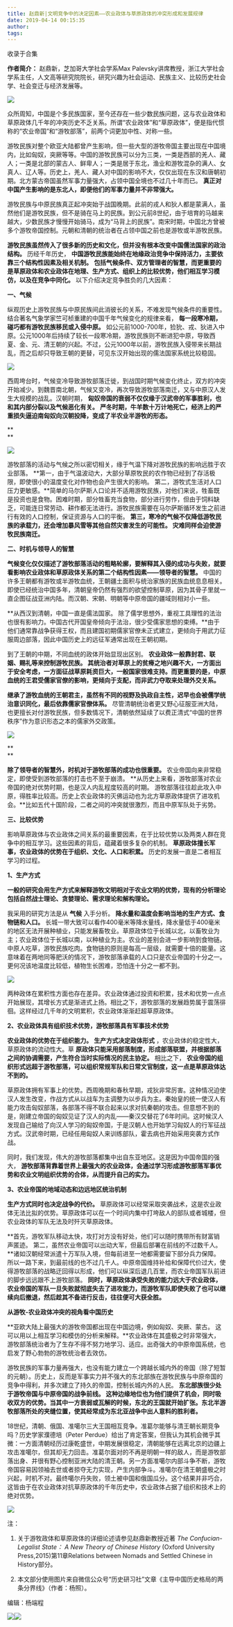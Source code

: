 ```yaml
---
title: 赵鼎新|文明竞争中的决定因素——农业政体与草原政体的冲突形成和发展规律
date: 2019-04-14 00:15:35
author: 
tags: 
---
```



收录于合集

**作者简介：** 赵鼎新，芝加哥大学社会学系Max
Palevsky讲席教授，浙江大学社会学系主任，人文高等研究院院长，研究兴趣为社会运动、民族主义、比较历史社会学、社会变迁与经济发展等。

  

  

  

![](/images/445/2.jpeg)

  

众所周知，中国是个多民族国家，至今还存在一些少数民族问题，这与农业政体和草原政体几千年的冲突历史不乏关系。所谓“农业政体”和“草原政体”，便是指代惯称的“农业帝国”和“游牧部落”，前两个词更加中性、对称一些。  

  

游牧民族对整个欧亚大陆都曾产生影响，但一些大型的游牧帝国主要出现在中国境内，比如匈奴，突厥等等。中国的游牧民族可以分为三类，一类是西部的羌人、藏人；一类是北部的蒙古人、鲜卑人；一类是居于东北，渔业和游牧混杂的满人、女真人、辽人等。历史上，羌人、藏人对中国的影响不大，仅仅出现在东汉和唐朝初期。北方蒙古帝国虽然军事力量强大，占领中国全境也不过几十年而已。
**真正对中国产生影响的是东北人，即便他们的军事力量并不非常强大。**  

  

游牧民族与中原民族真正起冲突始于战国晚期。此前的戎人和狄人都是蒙满人，虽然他们是游牧民族，但不是骑在马上的民族。到公元前8世纪，由于培育的马越来越大，少数民族才慢慢开始骑马，成为“马背上的民族”。南宋时期，中国北方曾被多个游牧帝国控制。元朝和清朝的统治者在占领中国之前也是游牧或半游牧民族。

  

 **游牧民族虽然传入了很多新的历史和文化，但并没有根本改变中国儒法国家的政治结构。** 历经千年历史，
**中国游牧民族能始终在地缘政治竞争中保持活力，主要依靠三个结构性因素及相关机制。**
**包括气候条件、双方管理者的智慧，而更重要的是草原政体和农业政体在地理、生产方式、组织上的比较优势，他们相互学习模仿，以及在竞争中同化。**
以下介绍决定竞争胜负的几大因素：

**一、气候**

纵观历史上游牧民族与中原民族间此消彼长的关系，不难发现气候条件的重要性。结合著名气象学家竺可桢重建的中国千年气候变化的规律来看，
**每一段寒冷期，碰巧都有游牧民族移民或入侵中原。**
如公元前1000-700年，猃狁、戎、狄进入中原。公元1000年后持续了较长一段寒冷期，游牧民族则不断进犯中原，导致西夏、金、元、清王朝的兴起。不过，公元1000年以前，游牧民族入侵带来长期战乱，而之后却只导致王朝的更替，可见东汉开始出现的儒法国家系统比较稳固。

  

![](/images/445/3.jpeg)

  

西周垮台时，气候变冷导致游牧部落迁徙，到战国时期气候变化终止，双方的冲突开始减少。到魏晋南北朝，气候又变冷，再次导致游牧部落南迁，又与中原汉人发生大规模的战乱。汉朝时期，
**匈奴帝国的衰弱不仅仅缘于汉武帝的军事胜利，也和其内部分裂以及气候恶化有关。**
**严冬时期，牛羊数十万计地死亡，经济上的严重损失逼迫南匈奴向汉朝投降，变成了半农业半游牧的形态。**

 **  
**

![](/images/445/4.jpeg)

  

游牧部落的活动与气候之所以密切相关，缘于气温下降对游牧民族的影响远胜于农业部落。
**第一，由于气温波动大，大部分草原牧民的农作物已经到了存活极限，即使很小的温度变化对作物也会产生很大的影响。
第二，游牧式生活对人口压力更敏感。**简单的马尔萨斯人口论并不适用游牧民族，对他们来说，牲畜既是投资也是食物。困难时期，部分牲畜充当食物，部分进行劳作，但由于饲料缺乏，可能连日常劳动、耕作都无法进行。游牧民族需要在马尔萨斯循环发生之前进行有效的人口控制，保证资源与人口的平衡。
**第三，寒冷的气候不仅降低游牧民族的承载力，还会增加暴风雪等其他自然灾害发生的可能性。 灾难同样会迫使游牧民族南迁。**

**二、时机与领导人的智慧**

**气候变化仅仅描述了游牧部落活动的粗略轮廓，要解释其入侵的成功与失败，就要看影响农业政体和草原政体关系的第二个结构性因素——领导者的智慧。**
中国的许多王朝都有游牧或半游牧血统，王朝疆土面积与统治家族的民族血统息息相关。即使已经统治中国多年，清朝皇帝仍然有强烈的欲望控制草原，因为其骨子里就一直企图征战亚洲内陆。而汉朝、宋朝、明朝等中原帝国的疆域则相对小一些。

  

 **从西汉到清朝，中国一直是儒法国家。
除了儒学思想外，重视工具理性的法治也很有影响力。中国古代开国皇帝倾向于法治，很少受儒家思想的束缚。**由于他们通常靠战争获得王权，而且建国初期儒家官僚未正式建立，更倾向于用武力征服周边部落，因此中国历史上的远征军通常出现在王朝初期。

  

到了王朝的中期，不同血统的政体开始显现出区别。 **农业政体一般靠封君、联姻、赐礼等来控制游牧民族。
其统治者对草原上的贫瘠之地兴趣不大，一方面出于安全考虑，一方面征战草原耗资巨大，一般国家很难支持。而更重要的是，中原血统的王君受儒家官僚的影响，更倾向于支配，而非武力夺取来处理外交关系。**

  

 **继承了游牧血统的王朝君主，虽然有不同的视野及执政自主性，迟早也会被儒学统治意识同化，最后依靠儒家官僚体系。**
尽管清朝统治者更又野心征服亚洲大陆，也更擅长对付游牧民族，但多数情况下，清朝依然延续了以费正清式“中国的世界秩序”作为意识形态之本的儒家外交政策。

  

![](/images/445/5.png)

 **  
**

 **除了领导者的智慧外，时机对于游牧部落的成功也很重要。** 农业帝国向来非常稳定，即使受到游牧部落的打击也不至于崩溃。
**从历史上来看，游牧部落对农业帝国的绝对优势时期，也是汉人内乱程度较高的时期。
游牧部落往往趁此攻入中原，得胜率比较高。历史上农业政体的灭佛运动也为北方草原政体提供了进攻机会。**比如五代十国阶段，二者之间的冲突就很激烈，而且中原军队处于劣势。

**三、比较优势**

影响草原政体与农业政体之间关系的最重要因素，在于比较优势以及两类人群在竞争中的相互学习。这些因素的背后，蕴藏着很多复杂的机制。
**草原政体擅长军事，农业政体的优势在于组织、文化、人口和积累。** 历史的发展一直是二者相互学习的过程。

  

 **1、生产方式**

  

 **一般的研究会用生产方式来解释游牧文明相对于农业文明的优势，现有的分析理论包括自然战士理论、贪婪理论、需求理论和解构理论。**

  

我采用的研究方法是从 **气候** 入手分析。 **降水量和温度会影响当地的生产方式、食物链和人口。**
长城一带大致可以看作400毫米等降水量线，降水量低于400毫米的地区无法开展种植业，只能发展畜牧业。草原政体位于长城以北，以畜牧业为主；农业政体位于长城以南，以种植业为主。农业的差别会进一步影响到食物链。中原人吃草，游牧民族吃肉。食物链的原则是每高一层级，就需要十倍的能量。这意味着在两地同等肥沃的情况下，游牧部落承载的人口只是农业帝国的十分之一。更何况该地温度比较低，植物生长困难，恐怕连十分之一都不到。

  

![](/images/445/6.jpeg)

  

两种政体在累积性方面也存在差异。农业政体通过投资和积累，技术和优势一点点开始展现，其增长方式是渐进式上扬。相比之下，游牧部落的发展趋势属于震荡徘徊。这样经过几千年的文明累积，农业政体渐渐赶超草原政体。

  

 **2、农业政体具有组织技术优势，游牧部落具有军事技术优势**

  

 **农业政体的优势在于组织能力。** **生产方式决定政体形式** ，农业政体的稳定性大，草原政体的流动性大。草
**原政体只能采用部落制度，形成部落联盟，并根据部落之间的协调需要，产生符合当时实际情况的民主协定。** 相比之下，
**农业帝国的组织形式远超于游牧部落，可以组织常规军队和日常文官制度，这一点是草原政体达不到的。**

  

草原政体拥有军事上的优势。西周晚期和春秋早期，戎狄非常厉害。这种情况迫使汉人发生改变，作战方式从以战车为主调整为以步兵为主。秦始皇的统一使汉人有能力攻击匈奴部落，各部落不得不联合起来以求对抗秦朝的攻击。但意想不到的是，刚建立帝国的匈奴见证了汉人的内乱——秦汉交替花了6年时间。这时候汉人发现自己输给了向汉人学习的匈奴帝国，于是汉朝人也开始学习匈奴人的行军征战方式。汉武帝时期，已经任用匈奴人来训练部队，霍去病也开始采用突袭方式作战。

  

同时，我们发现，伟大的游牧部落都集中出自东亚地区。这是因为中国帝国的强大，
**游牧部落背靠着世界上最强大的农业政体，会通过学习形成游牧部落军事优势和农业文明组织优势的合体，从而提升自己的实力。**

  

 **3、农业帝国的地域动态和边远地区统治机制**

  

 **生产方式同时也决定战争的代价。**
草原政体可以经常采取突袭战术，这是农业政体无法比拟的优势。草原政体可以在一个时间内集中打垮敌人的部队或者城楼，但农业政体的军队无法及时歼灭草原政体。

  

 **首先，游牧军队移动太快，攻打对方没有好处，他们可以随时携带所有财富销声匿迹。
第二，虽然农业帝国可以出动大军，但最后部署在前线的不过数千人。**诸如汉朝经常派遣十万军队入境，但每前进至一地都需要留下部分兵力保障。所以一路下来，到最前线的也不过几千人。中原帝国维持补给和保障代价过大，使得游牧部落的战略迂回得以形成，他们可以纵深后退几百里，而农业帝国军队前进的脚步远远跟不上游牧部落。
**同时，草原政体承受失败的能力远大于农业政体，农业帝国的军队一旦失败就彻底失去了进攻能力，而游牧军队即使失败了也可以继续向后撤退，然后趁其不备进行反击，往往便可大获全胜。**

  

 **从游牧-农业政体冲突的视角看中国历史**

**亚欧大陆上最强大的游牧帝国都出现在中国边境，例如匈奴、突厥、蒙古。
这可以用以上相互学习和模仿的分析来解释。**农业政体在其盛极之时非常强大，游牧部落统治者为了生存不得不努力地学习、适应。出奇强大的中原帝国系统，也启发了野心勃勃的游牧统治者去效仿。

  

游牧民族的军事力量再强大，也没有能力建立一个跨越长城内外的帝国（除了短暂的元朝）。历史上，反而是军事实力并不强大的东北部族在游牧民族与中原帝国的竞争中得利，并多次建立了持久的帝国，控制长城内外的人民。
**东北部族很少处于游牧帝国与中原帝国的战争前线。
这种边缘地位也为他们提供了机会，同时吸收双方的优势。当其中一方衰弱或瓦解的时候，东北的王国就开始扩张。东北半游牧部落所处的夹缝位置，使其经常成为东北亚战争中出人意料的胜利者。**

  

18世纪，清朝、俄国、准噶尔三大王国相互竞争。准葛尔能够与清王朝长期竞争吗？历史学家濮德培（Peter
Perdue）给出了肯定答案，但我认为其机会微乎其微：一方面清朝经历过康乾盛世，中期发展很稳定，清朝能够在远离北京的边疆上攻击准噶尔，但其却无力回击。准葛尔面对的不再是明朝一样的敌人，而是游牧部落出身、并很有野心控制亚洲大陆的清王朝。另一方面准噶尔内部斗争不断，游牧帝国容易因领袖去世或者掠夺无力实现，产生内部争斗。准噶尔在清王朝盛极之时兴起，时机不对。最终噶尔丹失败，领土被中国和俄国瓜分。这个结果并非巧合，这皆由于在农业政体对抗草原政体的千年历史中，农业政体占据了组织和技术上的绝对优势。

  

![](/images/445/7.jpeg)

  

注：

  1. 关于游牧政体和草原政体的详细论述请参见赵鼎新教授近著 _The Confucian-Legalist State：_ _A New Theory of Chinese History_ (Oxford University Press,2015)第11章Relations between Nomads and Settled Chinese in History部分。

  

  2. 本文部分使用图片来自微信公众号“历史研习社”文章《主导中国历史格局的两条分界线》（作者：杨照）。  

  

  

编辑：杨端程

  

  
![](/images/445/8.jpeg)![](/images/445/9.jpeg)

  

